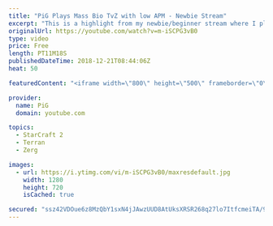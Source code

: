 ```yaml
---
title: "PiG Plays Mass Bio TvZ with low APM - Newbie Stream"
excerpt: "This is a highlight from my newbie/beginner stream where I play a TvZ mass bio build, focused on heavy mineral income and minimal APM as well as explaining all the fundamentals -- Watch live at https://www.twitch.tv/x5_pig"
originalUrl: https://youtube.com/watch?v=m-iSCPG3vB0
type: video
price: Free
length: PT11M18S
publishedDateTime: 2018-12-21T08:44:06Z
heat: 50

featuredContent: "<iframe width=\"800\" height=\"500\" frameborder=\"0\" src=\"https://www.youtube.com/embed/m-iSCPG3vB0\" allow=\"accelerometer; autoplay; encrypted-media; gyroscope; picture-in-picture\" allowfullscreen></iframe>"

provider:
  name: PiG
  domain: youtube.com

topics:
  - StarCraft 2
  - Terran
  - Zerg

images:
  - url: https://i.ytimg.com/vi/m-iSCPG3vB0/maxresdefault.jpg
    width: 1280
    height: 720
    isCached: true

secured: "ssz42VDOue6z8MzQbY1sxN4jJAwzUUD8AtUksXRSR268q27lo7ItfcmeiTA/9OSjWy5MiKr2HT1/nWKZ+/ntQGB8MzHPAjxNk/qjojOMOWKLRCypeP3CR5B2GIsQbSqk8Y/eQbKcE7wgrGULHTeYlStVbQElO3St50+w4l5+T9nDC4ooKM7wmN9eg8qqPvJP2ehYIGgurwEDYYtNiGtmVUaL5Dbv+9SvU+GMSye6bQONPXnrQcTgRWMrMM+UkcwdDtFi5BXLoirx4ehS9t6cgwziVp7bH8DvdZPT6JKok2peD7mRSPj1Z6GjYk+uQiViBjIPSkCmbMcouyys0Lu/T1H6T9ZC9L9BHASt9vQ1QwW45uG3NB3CCU4CiVPx3dHKQAU3/S3FGwDOXNXitOpQRx7hVonJe0bOm3Dyr87iDjI=;LCvbVtNsZ6BsinWbhTPeqg=="
---
```


